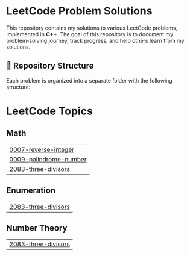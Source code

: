 # LeetCode Problem Solutions

This repository contains my solutions to various LeetCode problems, implemented in **C++**. The goal of this repository is to document my problem-solving journey, track progress, and help others learn from my solutions.

## 📂 Repository Structure

Each problem is organized into a separate folder with the following structure:


<!---LeetCode Topics Start-->
# LeetCode Topics
## Math
|  |
| ------- |
| [0007-reverse-integer](https://github.com/Rahat100x/LeetCodeProblem/tree/master/0007-reverse-integer) |
| [0009-palindrome-number](https://github.com/Rahat100x/LeetCodeProblem/tree/master/0009-palindrome-number) |
| [2083-three-divisors](https://github.com/Rahat100x/LeetCodeProblem/tree/master/2083-three-divisors) |
## Enumeration
|  |
| ------- |
| [2083-three-divisors](https://github.com/Rahat100x/LeetCodeProblem/tree/master/2083-three-divisors) |
## Number Theory
|  |
| ------- |
| [2083-three-divisors](https://github.com/Rahat100x/LeetCodeProblem/tree/master/2083-three-divisors) |
<!---LeetCode Topics End-->